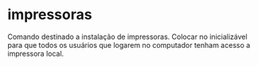 # impressoras
Comando destinado a instalação de impressoras. Colocar no inicializável para que todos os usuários que logarem no computador tenham acesso a impressora local.
